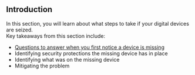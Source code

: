 ## Introduction
In this section, you will learn about what steps to take if your digital devices are seized.
<br>
Key takeaways from this section include:
- [Questions to answer when you first notice a device is missing](/en/topics/practice-1-emergencies/3-seized-devices/3.1-learn.md)
- Identifying security protections the missing device has in place
- Identifying what was on the missing device
- Mitigating the problem
